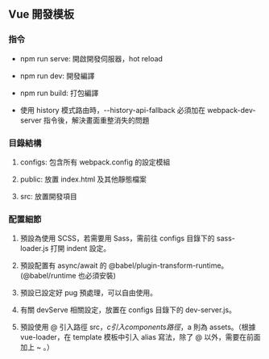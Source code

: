 ## Vue 開發模板


### 指令

  - npm run serve: 開啟開發伺服器，hot reload

  - npm run dev: 開發編譯

  - npm run build: 打包編譯

  - 使用 history 模式路由時，--history-api-fallback 必須加在 webpack-dev-server 指令後，解決畫面重整消失的問題


### 目錄結構

  1. configs: 包含所有 webpack.config 的設定模組

  2. public: 放置 index.html 及其他靜態檔案

  3. src: 放置開發項目


### 配置細節

  1. 預設為使用 SCSS，若需要用 Sass，需前往 configs 目錄下的 sass-loader.js 打開 indent 設定。

  2. 預設配置有 async/await 的 @babel/plugin-transform-runtime。(@babel/runtime 也必須安裝)

  3. 預設已設定好 pug 預處理，可以自由使用。

  4. 有關 devServe 相關設定，放置在 configs 目錄下的 dev-server.js。

  5. 預設使用 @ 引入路徑 src，$c 引入 components 路徑，$a 則為 assets。（根據 vue-loader，在 template 模板中引入 alias 寫法，除了 @ 以外，需要在前面加上 ~ 。）